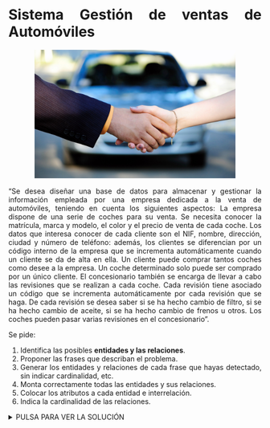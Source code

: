 <div align="justify">

# Sistema Gestión de ventas de Automóviles

<div align="center">
<img src="img/venta-coche.png" width="400px"/>
</div>

“Se desea diseñar una base de datos para almacenar y gestionar la información empleada por una empresa dedicada a la venta de automóviles, teniendo en cuenta los siguientes aspectos: La empresa dispone de una serie de coches para su venta. Se necesita conocer la matrícula, marca y modelo, el color y el precio de venta de cada coche. Los datos que interesa conocer de cada cliente son el NIF, nombre, dirección, ciudad y número de teléfono: además, los clientes se diferencian por un código interno de la empresa que se incrementa automáticamente cuando un cliente se da de alta en ella. Un cliente puede comprar tantos coches como desee a la empresa. Un coche determinado solo puede ser comprado por un único cliente. El concesionario también se encarga de llevar a cabo las revisiones que se realizan a cada coche. Cada revisión tiene asociado un código que se incrementa automáticamente por cada revisión que se haga. De cada revisión se desea saber si se ha hecho cambio de filtro, si se ha hecho cambio de aceite, si se ha hecho cambio de frenos u otros. Los coches pueden pasar varias revisiones en el concesionario”.

Se pide:
1. Identifica las posibles __entidades y las relaciones__.
2. Proponer las frases que describan el problema.
3. Generar los entidades y relaciones de cada frase que hayas detectado, sin indicar cardinalidad, etc.
4. Monta correctamente todas las entidades y sus relaciones.
5. Colocar los atributos a cada entidad e interrelación.
6. Indica la cardinalidad de las relaciones.


<details>
      <summary>PULSA PARA VER LA SOLUCIÓN</summary>

  __Paso 1__:    
  </br>
  <!--
  <img src="img/articulos-camiones.drawio.png">
  </br>
 -->
  __Paso 2__:
  
  </br>
  
</details>

</div>